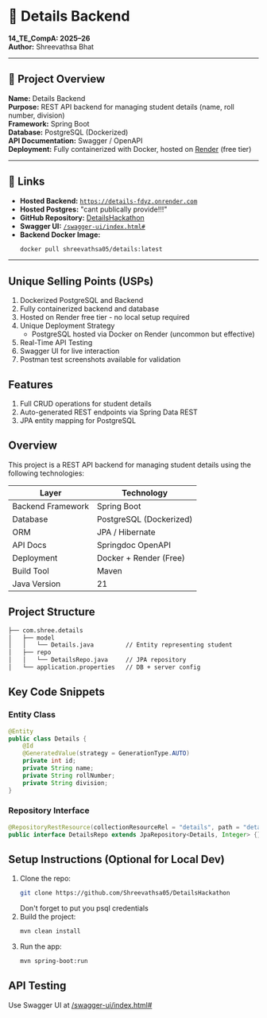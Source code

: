 # 📘 Details Backend

**14_TE_CompA: 2025–26**  
**Author:** Shreevathsa Bhat

---

## 🚀 Project Overview

**Name:** Details Backend  
**Purpose:** REST API backend for managing student details (name, roll number, division)  
**Framework:** Spring Boot  
**Database:** PostgreSQL (Dockerized)  
**API Documentation:** Swagger / OpenAPI  
**Deployment:** Fully containerized with Docker, hosted on [Render](https://render.com) (free tier)

---

## 🔗 Links

- **Hosted Backend:** [`https://details-fdyz.onrender.com`](https://details-fdyz.onrender.com/)
- **Hosted Postgres:** "cant publically provide!!!"
- **GitHub Repository:** [DetailsHackathon](https://github.com/Shreevathsa05/DetailsHackathon)
- **Swagger UI:** [`/swagger-ui/index.html#`](https://details-fdyz.onrender.com/swagger-ui/index.html#)
- **Backend Docker Image:**  
  ```bash
  docker pull shreevathsa05/details:latest
---
## Unique Selling Points (USPs)

1. Dockerized PostgreSQL and Backend
2. Fully containerized backend and database
3. Hosted on Render free tier - no local setup required
4. Unique Deployment Strategy
   - PostgreSQL hosted via Docker on Render (uncommon but effective)
5. Real-Time API Testing
6. Swagger UI for live interaction
7. Postman test screenshots available for validation

## Features

1. Full CRUD operations for student details
2. Auto-generated REST endpoints via Spring Data REST
3. JPA entity mapping for PostgreSQL

## Overview

This project is a REST API backend for managing student details using the following technologies:

| Layer        | Technology     |
| ---          | ---            |
| Backend Framework | Spring Boot   |
| Database       | PostgreSQL (Dockerized)  |
| ORM           | JPA / Hibernate  |
| API Docs      | Springdoc OpenAPI    |
| Deployment     | Docker + Render (Free)   |
| Build Tool     | Maven          |
| Java Version   | 21            |

## Project Structure

```bash
├── com.shree.details
│   ├── model
│   │   └── Details.java         // Entity representing student
│   ├── repo
│   │   └── DetailsRepo.java     // JPA repository
│   └── application.properties   // DB + server config
```

## Key Code Snippets

### Entity Class

```java
@Entity
public class Details {
    @Id
    @GeneratedValue(strategy = GenerationType.AUTO)
    private int id;
    private String name;
    private String rollNumber;
    private String division;
}
```

### Repository Interface

```java
@RepositoryRestResource(collectionResourceRel = "details", path = "details")
public interface DetailsRepo extends JpaRepository<Details, Integer> {}
```

## Setup Instructions (Optional for Local Dev)

1. Clone the repo:
   ```bash
   git clone https://github.com/Shreevathsa05/DetailsHackathon
   ```
   Don't forget to put you psql credentials
2. Build the project:
   ```bash
   mvn clean install
   ```
3. Run the app:
   ```bash
   mvn spring-boot:run
   ```

## API Testing

Use Swagger UI at [/swagger-ui/index.html#](https://details-fdyz.onrender.com/swagger-ui/index.html#)

